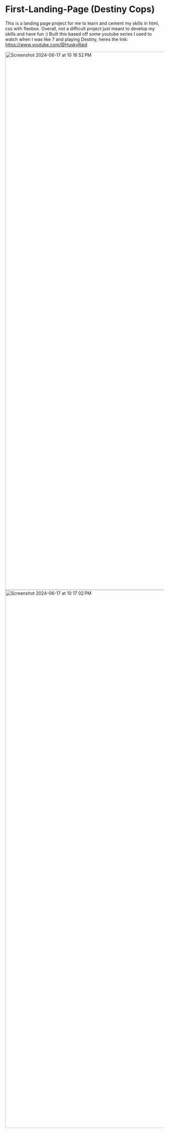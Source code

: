 # First-Landing-Page (Destiny Cops)
This is a landing page project for me to learn and cement my skills in html, css with flexbox. Overall, not a difficult project just meant to develop my skills and have fun :) Built this based off some youtube series I used to watch when I was like 7 and playing Destiny, heres the link: https://www.youtube.com/@HuskyRaid


<img width="1710" alt="Screenshot 2024-06-17 at 10 16 52 PM" src="https://github.com/Mammbo/First-Landing-Page/assets/113815614/8bd5b8f2-51d1-44db-a8df-31621605aa9a">
<img width="1710" alt="Screenshot 2024-06-17 at 10 17 02 PM" src="https://github.com/Mammbo/First-Landing-Page/assets/113815614/66f61a9a-8bfa-4abd-92fa-857157d85ecb">

